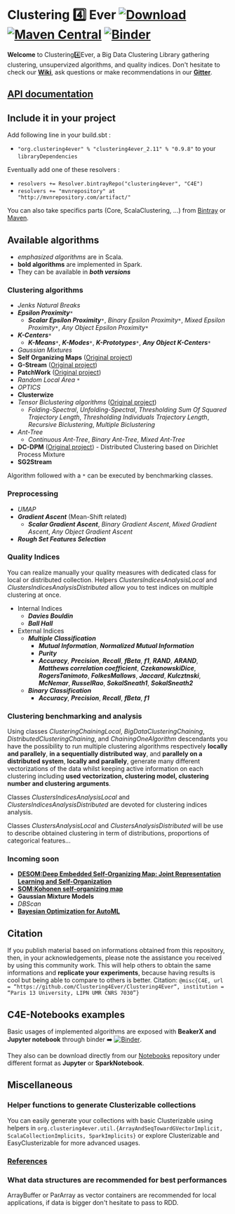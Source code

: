 # Clustering :four: Ever  [ ![Download](https://api.bintray.com/packages/clustering4ever/C4E/clustering4ever/images/download.svg) ](https://bintray.com/clustering4ever/C4E/clustering4ever/_latestVersion) [![Maven Central](https://img.shields.io/maven-central/v/org.clustering4ever/clustering4ever_2.11.svg?label=Maven%20Central)](https://search.maven.org/search?q=g:%22org.clustering4ever%22%20AND%20a:%22clustering4ever_2.11%22) [![Binder](https://mybinder.org/badge_logo.svg)](https://mybinder.org/v2/gh/Clustering4Ever/Notebooks/master)


**Welcome** to Clustering:four:Ever, a Big Data Clustering Library gathering clustering, unsupervized algorithms, and quality indices. Don't hesitate to check our **[Wiki](https://github.com/Clustering4Ever/Clustering4Ever/wiki)**, ask questions or make recommendations in our **[Gitter](https://gitter.im/Clustering4Ever/Lobby)**.

## [API documentation](http://www.clustering4ever.org/API%20Documentation/)

## Include it in your project

Add following line in your build.sbt :

  * `"org.clustering4ever" % "clustering4ever_2.11" % "0.9.8"` to your `libraryDependencies`

Eventually add one of these resolvers :

  * `resolvers += Resolver.bintrayRepo("clustering4ever", "C4E")`
  * `resolvers += "mvnrepository" at "http://mvnrepository.com/artifact/"`

You can also take specifics parts (Core, ScalaClustering, ...) from [Bintray](https://bintray.com/clustering4ever/C4E) or [Maven](https://mvnrepository.com/artifact/org.clustering4ever).

## Available algorithms

  * _emphasized algorithms_ are in Scala.
  * **bold algorithms** are implemented in Spark.
  * They can be available in **_both versions_**

### Clustering algorithms

  * _Jenks Natural Breaks_
  * **_Epsilon Proximity_**`*`
    * **_Scalar Epsilon Proximity_**`*`, _Binary Epsilon Proximity_`*`, _Mixed Epsilon Proximity_`*`, _Any Object Epsilon Proximity_`*`
  * **_K-Centers_**`*`
    * **_K-Means_**`*`, **_K-Modes_**`*`, **_K-Prototypes_**`*`, **_Any Object K-Centers_**`*`
  * _Gaussian Mixtures_ 
  * **Self Organizing Maps** ([Original project](https://github.com/TugdualSarazin/spark-clustering))
  * **G-Stream** ([Original project](https://github.com/Spark-clustering-notebook/G-stream))
  * **PatchWork** ([Original project](https://github.com/crim-ca/patchwork))
  * _Random Local Area_ `*`
  * _OPTICS_
  * **Clusterwize** 
  * _Tensor Biclustering algorithms_ ([Original project](https://github.com/SoheilFeizi/Tensor-Biclustering))
    * _Folding-Spectral_, _Unfolding-Spectral_, _Thresholding Sum Of Squared Trajectory Length_, _Thresholding Individuals Trajectory Length_, _Recursive Biclustering_, _Multiple Biclustering_
  * _Ant-Tree_
    * _Continuous Ant-Tree_, _Binary Ant-Tree_, _Mixed Ant-Tree_
  * **DC-DPM** ([Original project](https://github.com/khadidjaM/DC-DPM)) - Distributed Clustering based on Dirichlet Process Mixture
  * **SG2Stream**
 
Algorithm followed with a `*` can be executed by benchmarking classes.

### Preprocessing

  * _UMAP_
  * **_Gradient Ascent_** (Mean-Shift related)
    * **_Scalar Gradient Ascent_**, _Binary Gradient Ascent_, _Mixed Gradient Ascent_, _Any Object Gradient Ascent_
  * **_Rough Set Features Selection_**

### Quality Indices

You can realize manually your quality measures with dedicated class for local or distributed collection. Helpers _ClustersIndicesAnalysisLocal_ and _ClustersIndicesAnalysisDistributed_ allow you to test indices on multiple clustering at once.

  * Internal Indices
    * **_Davies Bouldin_**
    * **_Ball Hall_**
  * External Indices
    * **_Multiple Classification_**
      * **_Mutual Information_**, **_Normalized Mutual Information_**
      * **_Purity_**
      * **_Accuracy_**, **_Precision_**, **_Recall_**, **_fBeta_**, **_f1_**, **_RAND_**, **_ARAND_**, **_Matthews correlation coefficient_**, **_CzekanowskiDice_**, **_RogersTanimoto_**, **_FolkesMallows_**, **_Jaccard_**, **_Kulcztnski_**, **_McNemar_**, **_RusselRao_**, **_SokalSneath1_**, **_SokalSneath2_**
    * **_Binary Classification_**
      * **_Accuracy_**, **_Precision_**, **_Recall_**, **_fBeta_**, **_f1_**

### Clustering benchmarking and analysis

Using classes _ClusteringChainingLocal_, _BigDataClusteringChaining_, _DistributedClusteringChaining_, and _ChainingOneAlgorithm_ descendants you have the possibility to run multiple clustering algorithms respectively **locally and parallely**, **in a sequentially distributed way**, and **parallely on a distributed system**, **locally and parallely**, generate many different vectorizations of the data whilst keeping active information on each clustering including **used vectorization, clustering model, clustering number and clustering arguments**.

Classes _ClustersIndicesAnalysisLocal_ and _ClustersIndicesAnalysisDistributed_ are devoted for clustering indices analysis.

Classes _ClustersAnalysisLocal_ and _ClustersAnalysisDistributed_ will be use to describe obtained clustering in term of distributions, proportions of categorical features...

### Incoming soon
  
  * **[DESOM:Deep Embedded Self-Organizing Map: Joint Representation Learning and Self-Organization](https://github.com/FlorentF9/DESOM)**
  * **[SOM:Kohonen self-organizing map](https://github.com/FlorentF9/sparkml-som)**
  * **Gaussian Mixture Models**
  * _DBScan_
  * **[Bayesian Optimization for AutoML](https://github.com/YazidJanati/bayestuner-scala)**


## Citation

If you publish material based on informations obtained from this repository, then, in your acknowledgements, please note the assistance you received by using this community work. This will help others to obtain the same informations and **replicate your experiments**, because having results is cool but being able to compare to others is better.
Citation: `@misc{C4E, url = “https://github.com/Clustering4Ever/Clustering4Ever“, institution = “Paris 13 University, LIPN UMR CNRS 7030”}`

## C4E-Notebooks examples

Basic usages of implemented algorithms are exposed with **BeakerX and Jupyter notebook** through binder :arrow_right:
 [![Binder](https://mybinder.org/badge_logo.svg)](https://mybinder.org/v2/gh/Clustering4Ever/Notebooks/master).

They also can be download directly from our [Notebooks](https://github.com/Clustering4Ever/Notebooks) repository under different format as **Jupyter** or **SparkNotebook**.

## Miscellaneous

### Helper functions to generate Clusterizable collections 

You can easily generate your collections with basic Clusterizable using helpers in `org.clustering4ever.util.{ArrayAndSeqTowardGVectorImplicit, ScalaCollectionImplicits, SparkImplicits}` or explore Clusterizable and EasyClusterizable for more advanced usages.

### [References](https://github.com/Clustering4Ever/Clustering4Ever/wiki/5.-References)

### What data structures are recommended for best performances

ArrayBuffer or ParArray as vector containers are recommended for local applications, if data is bigger don't hesitate to pass to RDD.
